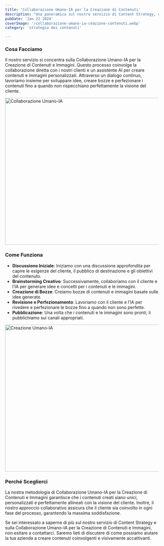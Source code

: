 ```yaml
---
title: 'Collaborazione Umano-IA per la Creazione di Contenuti'
description: "Una panoramica sul nostro servizio di Content Strategy, dove la creazione di contenuti e immagini diventa un’esperienza collaborativa tra esseri umani e intelligenza artificiale. Questo servizio è stato progettato per aiutare le aziende a creare contenuti coinvolgenti e visivamente accattivanti che risuonano con il loro pubblico."
pubDate: 'Jan 22 2024'
coverImage: '/collaborazione-umano-ia-ceazione-contenuti.webp'
category: 'strategia dei contenuti'

---
```


### Cosa Facciamo
Il nostro servizio si concentra sulla Collaborazione Umano-IA per la Creazione di Contenuti e Immagini. Questo processo coinvolge la collaborazione diretta con i nostri clienti e un assistente AI per creare contenuti e immagini personalizzati. Attraverso un dialogo continuo, lavoriamo insieme per sviluppare idee, creare bozze e perfezionare i contenuti fino a quando non rispecchiano perfettamente la visione del cliente.

<Image
  src="/collaborazione-umano-ia-ceazione-contenuti2.webp"
  width="960"
  height="480"
  alt="Collaborazione Umano-IA"
/>

### Come Funziona

- **Discussione Iniziale**: Iniziamo con una discussione approfondita per capire le esigenze del cliente, il pubblico di destinazione e gli obiettivi del contenuto.
- **Brainstorming Creativo**: Successivamente, collaboriamo con il cliente e l’IA per generare idee e concetti per i contenuti e le immagini.
- **Creazione di Bozze**: Creiamo bozze di contenuti e immagini basate sulle idee generate.
- **Revisione e Perfezionamento**: Lavoriamo con il cliente e l’IA per rivedere e perfezionare le bozze fino a quando non sono perfette.
- **Pubblicazione**: Una volta che i contenuti e le immagini sono pronti, li pubblichiamo sui canali appropriati.

<Image
  src="/collaborazione-umano-ia-ceazione-contenuti3.webp"
  width="960"
  height="480"
  alt="Creazione Umano-IA"
/>


### Perché Sceglierci
La nostra metodologia di Collaborazione Umano-IA per la Creazione di Contenuti e Immagini garantisce che i contenuti creati siano unici, personalizzati e perfettamente allineati con la visione del cliente. Inoltre, il nostro approccio collaborativo assicura che il cliente sia coinvolto in ogni fase del processo, garantendo la massima soddisfazione.

Se sei interessato a saperne di più sul nostro servizio di Content Strategy e sulla Collaborazione Umano-IA per la Creazione di Contenuti e Immagini, non esitare a contattarci. Saremo lieti di discutere di come possiamo aiutare la tua azienda a creare contenuti coinvolgenti e visivamente accattivanti.
